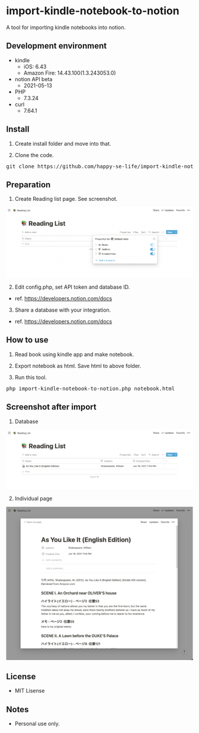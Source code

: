 # import-kindle-notebook-to-notion
A tool for importing kindle notebooks into notion.

## Development environment
* kindle
  * iOS: 6.43
  * Amazon Fire: 14.43.100(1.3.243053.0)
* notion API beta
  * 2021-05-13
* PHP
  * 7.3.24
* curl
  * 7.64.1

## Install

1. Create install folder and move into that.

2. Clone the code.
<pre>
git clone https://github.com/happy-se-life/import-kindle-notebook-to-notion.git
</pre>

## Preparation

1. Create Reading list page. See screenshot. 
<img src="./images/overview_1.png" width="640px">

2. Edit config.php, set API token and database ID. 
* ref. https://developers.notion.com/docs

3. Share a database with your integration. 
* ref. https://developers.notion.com/docs

## How to use

1. Read book using kindle app and make notebook.

2. Export notebook as html. Save html to above folder.

3. Run this tool.
<pre>
php import-kindle-notebook-to-notion.php notebook.html
</pre>

## Screenshot after import

1. Database  
<img src="./images/overview_2.png" width="640px">

2. Individual page  
<img src="./images/overview_3.png" width="640px">

## License
* MIT Lisense

## Notes
* Personal use only.